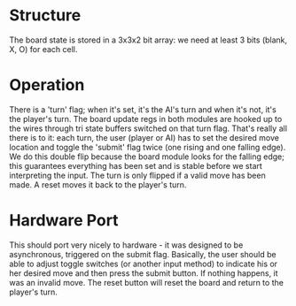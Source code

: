 # Structure
The board state is stored in a 3x3x2 bit array: we need at least 3 bits (blank, X, O) for each cell.

# Operation
There is a 'turn' flag; when it's set, it's the AI's turn and when it's not, it's the player's turn.
The board update regs in both modules are hooked up to the wires through tri state buffers switched
on that turn flag. That's really all there is to it: each turn, the user (player or AI) has to set
the desired move location and toggle the 'submit' flag twice (one rising and one falling edge). We
do this double flip because the board module looks for the falling edge; this guarantees everything
has been set and is stable before we start interpreting the input. The turn is only flipped if a
valid move has been made. A reset moves it back to the player's turn.

# Hardware Port
This should port very nicely to hardware - it was designed to be asynchronous, triggered on the
submit flag. Basically, the user should be able to adjust toggle switches (or another input method)
to indicate his or her desired move and then press the submit button. If nothing happens, it was an
invalid move. The reset button will reset the board and return to the player's turn.

